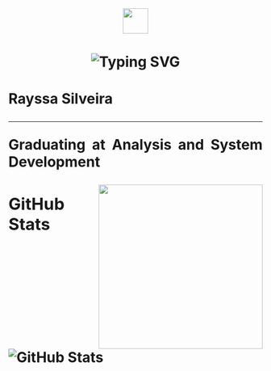 <div align ="center">
<img align="center" width="50px" src="https://img.freepik.com/vetores-premium/letra-sr-luxo-logotipo-da-marca-premium_68880-780.jpg">
<h1>

<div align ="center">
<img align="" src="https://readme-typing-svg.demolab.com? font=Cyberpunk&weight=900&pause=1000&color=FF00F6&background=FFF10900&lines=Hello!+Be+Welcome+to+my+Profile!+:)" alt="Typing SVG" />
</h1>

<div align ="left">
<h1></a>
    <span>Rayssa Silveira</span>

***
<p align="justify"> Graduating at Analysis and System Development</a></p>

<img align="right" width="325px" src="https://img.freepik.com/vetores-premium/uma-planta-roxa-com-folhas-roxas-e-um-fundo-branco_410516-87817.jpg?w=2000"></a>

<div align ="left">
<h3>GitHub Stats</h3>
  
![GitHub Stats](https://github-readme-stats.vercel.app/api?username=RAY-SILVER&theme=transparent&bg_color=000&borderFF00F6lor=30A3DC&show_icons=true&icon_color=FF00F6&title_color=FF00F6&text_color=FFF)
